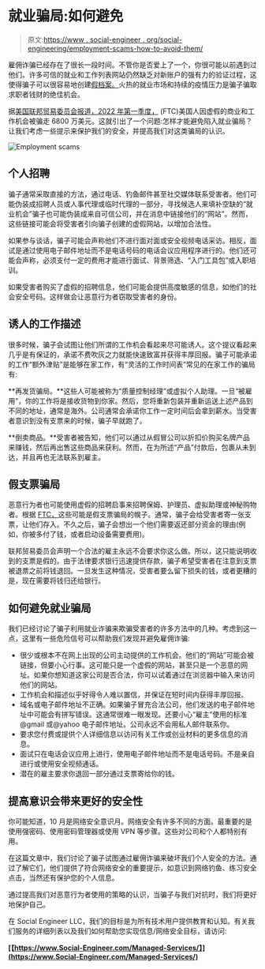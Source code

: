 # 就业骗局:如何避免

> 原文:[https://www . social-engineer . org/social-engineering/employment-scams-how-to-avoid-them/](https://www.social-engineer.org/social-engineering/employment-scams-how-to-avoid-them/)

雇佣诈骗已经存在了很长一段时间。不管你是否爱上了一个，你很可能以前遇到过他们。许多可信的就业和工作列表网站仍然缺乏对新账户的强有力的验证过程，这使得骗子可以很容易地创建[假档案。](https://www.howtogeek.com/416136/fake-linkedin-profiles-are-impossible-to-detect/)火热的就业市场和持续的疫情压力是骗子骗取求职者钱财的绝佳机会。

据[美国联邦贸易委员会报道，2022 年第一季度，](https://public.tableau.com/app/profile/federal.trade.commission/viz/FraudReports/TrendsOverTime) (FTC)美国人因虚假的商业和工作机会被骗走 6800 万美元。这就引出了一个问题:怎样才能避免陷入就业骗局？让我们考虑一些提示来保护我们的安全，并提高我们对这类骗局的认识。

![Employment scams](../Images/46d6618507a2df6ab5b7173e3c78bf1b.png)

## 个人招聘

骗子通常采取直接的方法，通过电话、钓鱼邮件甚至社交媒体联系受害者。他们可能伪装成招聘人员或人事代理或临时代理的一部分，寻找候选人来填补空缺的“就业机会”骗子也可能伪装成来自可信公司，并在消息中链接他们的“网站”。然而，这些链接可能会将受害者引向骗子创建的虚假网站，以增加合法性。

如果参与谈话，骗子可能会声称他们不进行面对面或安全视频电话采访。相反，面试是通过使用电子邮件地址而不是电话号码的电话会议应用程序进行的。他们还可能会声称，必须支付一定的费用才能进行面试、背景筛选、“入门工具包”或入职培训。

如果受害者购买了虚假的招聘信息，他们可能会提供高度敏感的信息，如他们的社会安全号码。这样做会让恶意行为者窃取受害者的身份。

## 诱人的工作描述

很多时候，骗子会试图让他们所谓的工作机会看起来尽可能诱人。这个提议看起来几乎是有保证的，承诺不费吹灰之力就能快速致富并获得丰厚回报。骗子可能承诺的工作“额外津贴”是能够在家工作，有“灵活的工作时间表”常见的在家工作的骗局有:

**再发货骗局。**这些人可能被称为“质量控制经理”或虚拟个人助理。一旦“被雇用”，你的工作将是接收货物到你家。然后，您将重新包装并重新运送上述产品到不同的地址，通常是海外。公司通常会承诺你工作一定时间后会拿到薪水。当受害者意识到没有支票来的时候，骗子早就跑了。

**倒卖商品。**受害者被告知，他们可以通过从假冒公司以折扣价购买名牌产品来赚钱，然后再出售这些商品来获利。然而，在为所述“产品”付款后，包裹从未到达，并且再也无法联系到雇主。

## 假支票骗局

恶意行为者也可能使用虚假的招聘启事来招聘保姆、护理员、虚拟助理或神秘购物者。根据 [FTC，](https://consumer.ftc.gov/articles/job-scams)这些可能是假支票骗局的幌子。通常，骗子会给受害者寄一张支票，让他们存入。不久之后，骗子会想出一个他们需要返还部分资金的理由(例如，你被多付了钱，或者启动设备需要费用)。

联邦贸易委员会声明一个合法的雇主永远不会要求你这么做。所以，这只能说明收到的支票是假的。由于法律要求银行迅速提供存款，骗子希望受害者在注意到支票被退票之前将钱退回。一旦发生这种情况，受害者要么留下损失的钱，或者更糟的是，现在需要将钱归还给银行。

## 如何避免就业骗局

我们已经讨论了骗子利用就业诈骗来欺骗受害者的许多方法中的几种。考虑到这一点，这里有一些危险信号可以帮助我们发现并避免雇佣诈骗:

*   很少或根本不在网上出现的公司主动提供的工作机会。他们的“网站”可能会被链接，但要小心行事。这可能只是一个虚假的网站，甚至只是一个恶意的网址。如果你想知道这家公司是否合法，你可以试着通过在浏览器中输入来访问他们的网站。
*   工作机会和描述似乎好得令人难以置信，并保证在短时间内获得丰厚回报。
*   域名或电子邮件地址不正确。如果骗子冒充合法公司，他们发送的电子邮件地址中可能会有拼写错误。这通常很难一眼发现。还要小心“雇主”使用的标准@gmail 或@yahoo 电子邮件地址。公司永远不会用私人邮件联系你。
*   要求您付费或提供个人详细信息以访问有关工作或创业材料的更多信息的消息。
*   面试只在电话会议应用上进行，使用电子邮件地址而不是电话号码。不是亲自进行或使用安全视频通话。
*   潜在的雇主要求你退回一部分通过支票寄给你的钱。

## 提高意识会带来更好的安全性

你可能知道，10 月是网络安全意识月。网络安全有许多不同的方面。最重要的是使用强密码、使用密码管理器或使用 VPN 等步骤。这些对公司和个人都特别有用。

在这篇文章中，我们讨论了骗子试图通过雇佣诈骗来破坏我们个人安全的方法。通过了解它们，他们提供了符合网络安全的重要提示，如意识到网络钓鱼、练习安全点击，当然还有保护您的个人信息。

通过提高我们对恶意行为者使用的策略的认识，当骗子与我们对抗时，我们将更好地保护自己。

在 Social Engineer LLC，我们的目标是为所有技术用户提供教育和认知。有关我们服务的详细列表以及我们如何帮助您实现信息/网络安全目标，请访问:

**[【https://www.Social-Engineer.com/Managed-Services/】](https://www.Social-Engineer.com/Managed-Services/)**